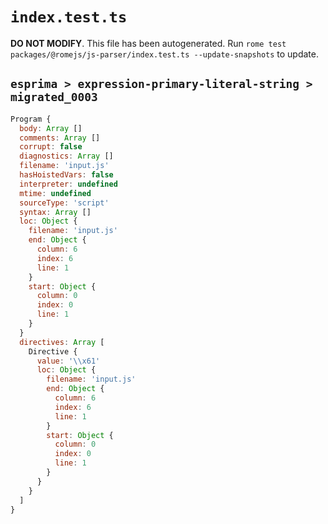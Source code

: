 # `index.test.ts`

**DO NOT MODIFY**. This file has been autogenerated. Run `rome test packages/@romejs/js-parser/index.test.ts --update-snapshots` to update.

## `esprima > expression-primary-literal-string > migrated_0003`

```javascript
Program {
  body: Array []
  comments: Array []
  corrupt: false
  diagnostics: Array []
  filename: 'input.js'
  hasHoistedVars: false
  interpreter: undefined
  mtime: undefined
  sourceType: 'script'
  syntax: Array []
  loc: Object {
    filename: 'input.js'
    end: Object {
      column: 6
      index: 6
      line: 1
    }
    start: Object {
      column: 0
      index: 0
      line: 1
    }
  }
  directives: Array [
    Directive {
      value: '\\x61'
      loc: Object {
        filename: 'input.js'
        end: Object {
          column: 6
          index: 6
          line: 1
        }
        start: Object {
          column: 0
          index: 0
          line: 1
        }
      }
    }
  ]
}
```

